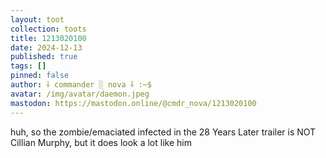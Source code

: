 ```yaml
---
layout: toot
collection: toots
title: 1213020100
date: 2024-12-13
published: true
tags: []
pinned: false
author: ⸸ commander ░ nova ⸸ :~$
avatar: /img/avatar/daemon.jpeg
mastodon: https://mastodon.online/@cmdr_nova/1213020100
---
```


huh, so the zombie/emaciated infected in the 28 Years Later trailer is NOT Cillian Murphy, but it does look a lot like him
